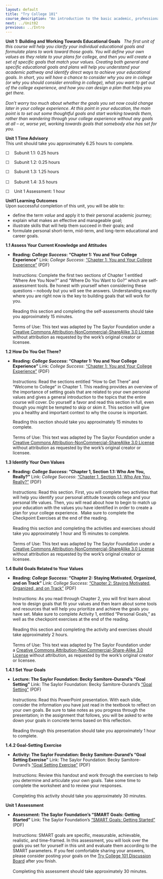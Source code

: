 ```yaml
---
layout: default
title: "Try College 101"
course_description: "An introduction to the basic academic, professional, and personal skills you will need to be successful in college."
next: ../Unit02
previous: ../Intro
---
```

**Unit 1: Building and Working Towards Educational Goals** <span
id="1"></span> 
*The first unit of this course will help you clarify your individual
educational goals and formulate plans to work toward those goals. You
will define your own values as they relate to your plans for college,
and then you will create a set of specific goals that match your values.
Creating both general and specific educational goals and plans will help
you understand your academic pathway and identify direct ways to achieve
your educational goals. In short, you will have a chance to consider why
you are in college (or why you should consider enrolling in college),
what you want to get out of the college experience, and how you can
design a plan that helps you get there.  
    
 Don’t worry too much about whether the goals you set now could change
later in your college experience. At this point in your education, the
main point is to set out some thoughtful goals and start working towards
them, rather than wandering through your college experience without any
goals at all – or, worse yet, working towards goals that somebody else
has set for you.*

**Unit 1 Time Advisory**  
This unit should take you approximately 6.25 hours to complete.  
  
 ☐    Subunit 1.1: 0.25 hours  
  
 ☐    Subunit 1.2: 0.25 hours  
  
 ☐    Subunit 1.3: 1.25 hours  
    
 ☐    Subunit 1.4: 3.5 hours  
  
 ☐    Unit 1 Assessment: 1 hour

**Unit1 Learning Outcomes**  
Upon successful completion of this unit, you will be able to:
-   define the term *value* and apply it to their personal academic
    journey;
-   explain what makes an effective and manageable goal;
-   illustrate skills that will help them succeed in their goals; and
-   formulate personal short-term, mid-term, and long-term educational
    and career goals.

**1.1 Assess Your Current Knowledge and Attitudes** <span
id="1.1"></span> 
-   **Reading: *College Success*: “Chapter 1: You and Your College
    Experience”**
    Link: *College Success*: [“Chapter 1: You and Your College
    Experience”](http://www.saylor.org/site/textbooks/College%20Success.pdf)
    (PDF)  
        
     Instructions: Complete the first two sections of Chapter 1 entitled
    “Where Are You Now?” and “Where Do You Want to Go?” which are
    self-assessment tools. Be honest with yourself when considering
    these questions – nobody but you will see the answers. Understanding
    exactly where you are right now is the key to building goals that
    will work for you.  
        
     Reading this section and completing the self-assessments should
    take you approximately 15 minutes.  
        
     Terms of Use: This text was adapted by The Saylor Foundation under
    a [Creative Commons Attribution-NonCommercial-ShareAlike 3.0
    License](http://creativecommons.org/licenses/by-nc-sa/3.0/) without
    attribution as requested by the work’s original creator or licensee.

**1.2 How Do You Get There?** <span id="1.2"></span> 
-   **Reading: *College Success*: “Chapter 1: You and Your College
    Experience”**
    Link: *College Success*: [“Chapter 1: You and Your College
    Experience”](http://www.saylor.org/site/textbooks/College%20Success.pdf)
    (PDF)  
        
     Instructions: Read the sections entitled “How to Get There” and
    “Welcome to College” in Chapter 1. This reading provides an overview
    of the importance of setting goals that are related to your own
    personal values and gives a general introduction to the topics that
    the entire course will cover. Do yourself a favor and read this
    section in full, even though you might be tempted to skip or skim
    it. This section will give you a healthy and important context to
    why the course is important.  
      
     Reading this section should take you approximately 15 minutes to
    complete.  
        
     Terms of Use: This text was adapted by The Saylor Foundation under
    a [Creative Commons Attribution-NonCommercial-ShareAlike 3.0
    License](http://creativecommons.org/licenses/by-nc-sa/3.0/) without
    attribution as requested by the work’s original creator or licensee.

**1.3 Identify Your Own Values** <span id="1.3"></span> 
-   **Reading: *College Success*: “Chapter 1, Section 1.1: Who Are You,
    Really?”**
    Link: *College Success*: [“Chapter 1, Section 1.1: Who Are You,
    Really?”](http://www.saylor.org/site/textbooks/College%20Success.pdf)
    (PDF)  
        
     Instructions: Read this section. First, you will complete two
    activities that will help you identify your personal attitude
    towards college and your personal life values. Then, you will read
    about how to begin to match up your education with the values you
    have identified in order to create a plan for your college
    experience.  Make sure to complete the Checkpoint Exercises at the
    end of the reading.  
        
     Reading this section and completing the activities and exercises
    should take you approximately 1 hour and 15 minutes to complete.  
        
     Terms of Use: This text was adapted by The Saylor Foundation under
    a [Creative Commons Attribution-NonCommercial-ShareAlike 3.0
    License](http://creativecommons.org/licenses/by-nc-sa/3.0/) without
    attribution as requested by the work’s original creator or licensee.

**1.4 Build Goals Related to Your Values** <span id="1.4"></span> 
-   **Reading: *College Success*: “Chapter 2: Staying Motivated,
    Organized, and on Track”**
    Link: *College Success*: [“Chapter 2: Staying Motivated, Organized,
    and on
    Track”](http://www.saylor.org/site/textbooks/College%20Success.pdf)
    (PDF)  
        
     Instructions: As you read through Chapter 2, you will first learn
    about how to design goals that fit your values and then learn about
    some tools and resources that will help you prioritize and achieve
    the goals you have set. Make sure to complete Activity 1, entitled
    “Personal Goals,” as well as the checkpoint exercises at the end of
    the reading.  
        
     Reading this section and completing the activity and exercises
    should take approximately 2 hours.  
        
     Terms of Use: This text was adapted by The Saylor Foundation under
    a [Creative Commons Attribution-NonCommercial-Share-Alike 3.0
    License](http://creativecommons.org/licenses/by-nc-sa/3.0/) without
    attribution, as requested by the work’s original creator or
    licensee.

**1.4.1 Set Your Goals** <span id="1.4.1"></span> 
-   **Lecture: The Saylor Foundation: Becky Samitore-Durand’s “Goal
    Setting”**
    Link: The Saylor Foundation: Becky Samitore-Durand’s [“Goal
    Setting”](http://www.saylor.org/site/wp-content/uploads/2012/01/TRYCOLLEGE-1.3.4.pdf) (PDF)  
        
     Instructions: Read this PowerPoint presentation. With each slide,
    consider the information you have just read in the textbook to
    reflect on your own goals. Be sure to take notes as you progress
    through the presentation; in the assignment that follows, you will
    be asked to write down your goals in concrete terms based on this
    reflection.  
        
     Reading through this presentation should take you approximately 1
    hour to complete.

**1.4.2 Goal-Setting Exercise** <span id="1.4.2"></span> 
-   **Activity: The Saylor Foundation: Becky Samitore-Durand’s “Goal
    Setting Exercise”**
    Link: The Saylor Foundation: Becky Samitore-Durand’s [“Goal Setting
    Exercise”](http://www.saylor.org/site/wp-content/uploads/2012/01/TRYCOLLEGE-1.3.4-ASSIGNMENT.pdf) (PDF)  
        
     Instructions: Review this handout and work through the exercises to
    help you determine and articulate your own goals. Take some time to
    complete the worksheet and to review your responses.  
        
     Completing this activity should take you approximately 30 minutes.

**Unit 1 Assessment** <span id="1.5"></span> 
-   **Assessment: The Saylor Foundation’s “SMART Goals: Getting
    Started”**
    Link: The Saylor Foundation’s [“SMART Goals: Getting
    Started”](http://www.saylor.org/site/wp-content/uploads/2014/01/TRYCOLLEGE101-Unit1Assessment-FINAL.pdf)
    (PDF)  
        
     Instructions: SMART goals are specific, measurable, achievable,
    realistic, and time-framed. In this assessment, you will look over
    the goals you set for yourself in this unit and evaluate them
    according to the SMART parameters. If you feel comfortable sharing
    your answers, please consider posting your goals on the [Try College
    101 Discussion Board](http://forums.saylor.org/topic/smart-goals/)
    after you finish.  
        
     Completing this assessment should take approximately 30 minutes.


